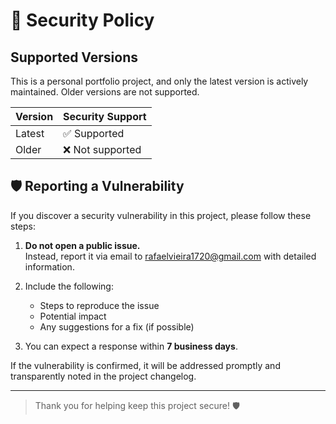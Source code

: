 # 🔐 Security Policy

## Supported Versions

This is a personal portfolio project, and only the latest version is actively maintained. Older versions are not supported.

| Version | Security Support |
| ------- | ---------------- |
| Latest  | ✅ Supported     |
| Older   | ❌ Not supported |

## 🛡️ Reporting a Vulnerability

If you discover a security vulnerability in this project, please follow these steps:

1. **Do not open a public issue.**  
   Instead, report it via email to rafaelvieira1720@gmail.com with detailed information.

2. Include the following:
   - Steps to reproduce the issue
   - Potential impact
   - Any suggestions for a fix (if possible)

3. You can expect a response within **7 business days**.

If the vulnerability is confirmed, it will be addressed promptly and transparently noted in the project changelog.

---

> Thank you for helping keep this project secure! 🛡️
